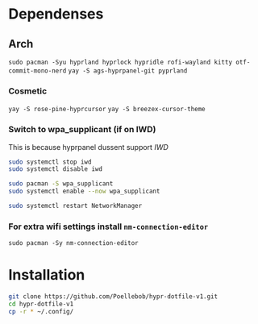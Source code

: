 # Dependenses 
## Arch
`sudo pacman -Syu hyprland hyprlock hypridle rofi-wayland kitty otf-commit-mono-nerd`
`yay -S ags-hyprpanel-git pyprland`
### Cosmetic
`yay -S rose-pine-hyprcursor`
`yay -S breezex-cursor-theme`
### Switch to wpa_supplicant (if on IWD)
This is because hyprpanel dussent support *IWD*
```bash
sudo systemctl stop iwd
sudo systemctl disable iwd

sudo pacman -S wpa_supplicant
sudo systemctl enable --now wpa_supplicant

sudo systemctl restart NetworkManager
```
### For extra wifi settings install `nm-connection-editor`
`sudo pacman -Sy nm-connection-editor`

# Installation
```bash
git clone https://github.com/Poellebob/hypr-dotfile-v1.git
cd hypr-dotfile-v1
cp -r * ~/.config/
```
